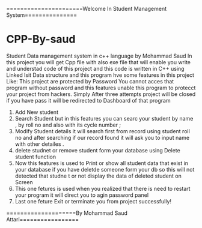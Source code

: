 
======================Welcome In Student Management System===============
# CPP-By-saud
Student Data management system in c++ language by Mohammad Saud
In this project you will get Cpp file with also exe file that will enable you write and understad code of this project and this code is written in C++ using Linked lsit
Data structure and this program hve some features in this project Like:
This project are protected by Password You cannot acces that program without password and this features unable this program to protecct your project from hackers.
Simply After three attempts project will be closed if you have pass it will be redirected to Dashboard of that program
1. Add New student
2. Search Student but in this features you can searc your student by name , by roll no and also with its cycle number ;
3. Modify Student details it will search first from record using student roll no and after searching if our record found it will ask you to input name with other detailes .
4. delete studnet or remove student form your database using Delete student function 
5. Now this features is used to Print or show all student data that exist in your database if you have deletde someone form your db so this will not detected that studne t or not display the data of deleted student on Screen
6. This one fetures is used when you realized that there is need to restart your program it will direct you to agin password panel
7. Last one feture Exit or terminate you from project successfully!



====================By Mohammad Saud Attari=================
